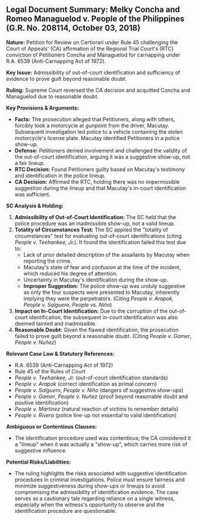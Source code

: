 ## Legal Document Summary: Melky Concha and Romeo Managuelod v. People of the Philippines (G.R. No. 208114, October 03, 2018)

**Nature:** Petition for Review on Certiorari under Rule 45 challenging the Court of Appeals' (CA) affirmation of the Regional Trial Court's (RTC) conviction of Petitioners Concha and Managuelod for carnapping under R.A. 6539 (Anti-Carnapping Act of 1972).

**Key Issue:** Admissibility of out-of-court identification and sufficiency of evidence to prove guilt beyond reasonable doubt.

**Ruling:** Supreme Court reversed the CA decision and acquitted Concha and Managuelod due to reasonable doubt.

**Key Provisions & Arguments:**

*   **Facts:** The prosecution alleged that Petitioners, along with others, forcibly took a motorcycle at gunpoint from the driver, Macutay. Subsequent investigation led police to a vehicle containing the stolen motorcycle's license plate. Macutay identified Petitioners in a police show-up.
*   **Defense:** Petitioners denied involvement and challenged the validity of the out-of-court identification, arguing it was a suggestive show-up, not a fair lineup.
*   **RTC Decision:** Found Petitioners guilty based on Macutay's testimony and identification in the police lineup.
*   **CA Decision:** Affirmed the RTC, holding there was no impermissible suggestion during the lineup and that Macutay's in-court identification was sufficient.

**SC Analysis & Holding:**

1.  **Admissibility of Out-of-Court Identification:** The SC held that the police procedure was an inadmissible show-up, not a valid lineup.
2.  **Totality of Circumstances Test:** The SC applied the "totality of circumstances" test for evaluating out-of-court identifications (citing *People v. Teehankee, Jr.*). It found the identification failed this test due to:
    *   Lack of prior detailed description of the assailants by Macutay when reporting the crime.
    *   Macutay's state of fear and confusion at the time of the incident, which reduced his degree of attention.
    *   Uncertainty in Macutay's identification during the show-up.
    *   **Improper Suggestion:** The police show-up was unduly suggestive as only the four suspects were presented to Macutay, inherently implying they were the perpetrators. (Citing *People v. Arapok, People v. Salguero, People vs. Niño*)
3.  **Impact on In-Court Identification:** Due to the corruption of the out-of-court identification, the subsequent in-court identification was also deemed tainted and inadmissible.
4.  **Reasonable Doubt:**  Given the flawed identification, the prosecution failed to prove guilt beyond a reasonable doubt. (Citing *People v. Gamer*, *People v. Nuñez*)

**Relevant Case Law & Statutory References:**

*   R.A. 6539 (Anti-Carnapping Act of 1972)
*   Rule 45 of the Rules of Court
*   *People v. Teehankee, Jr.* (out-of-court identification standards)
*   *People v. Arapok* (correct identification as primal concern)
*   *People v. Salguero*, *People v. Niño* (dangers of suggestive show-ups)
*   *People v. Gamer*, *People v. Nuñez* (proof beyond reasonable doubt and positive identification)
*   *People v. Martinez* (natural reaction of victims to remember details)
*   *People v. Rivera* (police line-up not essential to valid identification)

**Ambiguous or Contentious Clauses:**

*   The identification procedure used was contentious; the CA considered it a "lineup" when it was actually a "show-up", which carries more risk of suggestive influence.

**Potential Risks/Liabilities:**

*   The ruling highlights the risks associated with suggestive identification procedures in criminal investigations.  Police must ensure fairness and minimize suggestiveness during show-ups or lineups to avoid compromising the admissibility of identification evidence. The case serves as a cautionary tale regarding reliance on a single witness, especially when the witness's opportunity to observe and the identification procedure are questionable.
